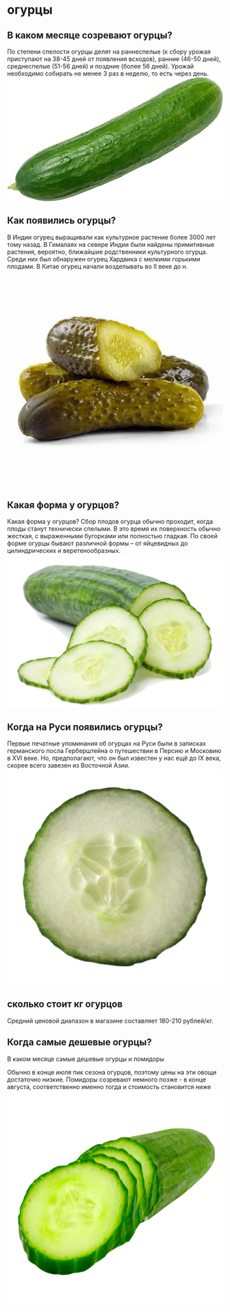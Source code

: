 # огурцы
## В каком месяце созревают огурцы?

По степени спелости огурцы делят на раннеспелые (к сбору урожая приступают на 38-45 дней от появления всходов), ранние (46-50 дней),
среднеспелые (51-56 дней) и поздние (более 56 дней). Урожай необходимо собирать не менее 3 раз в неделю, то есть через день.
![alt](pngwing.com.png)
## Как появились огурцы?

В Индии огурец выращивали как культурное растение более 3000 лет тому назад. В Гималаях на севере Индии были найдены примитивные растения, вероятно, ближайшие родственники культурного огурца. Среди них был обнаружен огурец Хардвика с мелкими горькими плодами. В Китае огурец начали возделывать
во II веке до н.
![alt](pngwing.com(2).png)
## Какая форма у огурцов?

Какая форма у огурцов?
Сбор плодов огурца обычно проходит, когда плоды станут технически спелыми. В это время их поверхность обычно жесткая, 
с выраженными бугорками или полностью гладкая. По своей форме огурцы бывают различной формы – от яйцевидных до цилиндрических и веретенообразных.
![alt](pngwing.com(1).png)
## Когда на Руси появились огурцы?

Первые печатные упоминания об огурцах на Руси были в записках германского посла Герберштейна о путешествии в Персию и Московию в XVI веке. 
Но, предполагают, что он был известен у нас ещё до IX века, скорее всего завезен из Восточной Азии.
![alt](pngwing.com(3).png)
## сколько стоит кг огурцов
Средний ценовой диапазон в магазине составляет 180-210 рублей/кг.

## Когда самые дешевые огурцы?
В каком месяце самые дешевые огурцы и помидоры

Обычно в конце июля пик сезона огурцов, поэтому цены на эти овощи достаточно низкие. Помидоры созревают немного позже - в конце августа, соответственно именно тогда и стоимость становится ниже
![alt](pngwing.com(4).png)
